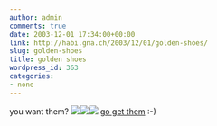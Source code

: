 ```yaml
---
author: admin
comments: true
date: 2003-12-01 17:34:00+00:00
link: http://habi.gna.ch/2003/12/01/golden-shoes/
slug: golden-shoes
title: golden shoes
wordpress_id: 363
categories:
- none
---
```


you want them?
[![](http://habi.gna.ch/blog/images/g2-tm.jpg)](http://habi.gna.ch/blog/images/g2.jpg)[![](http://habi.gna.ch/blog/images/g1-tm.jpg)](http://habi.gna.ch/blog/images/g1.jpg)[![](http://habi.gna.ch/blog/images/g3-tm.jpg)](http://habi.gna.ch/blog/images/g3.jpg)
[go get them](http://www.ricardo.ch/cgi-bin/auk?cmd=viewlot;lotid=308116075;) :-)
